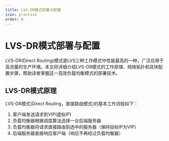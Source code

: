 ```yaml
---
title: LVS-DR模式部署与配置
icon: practice
order: 6
---
```


# LVS-DR模式部署与配置

LVS-DR(Direct Routing)模式是LVS三种工作模式中性能最高的一种，广泛应用于高流量的生产环境。本文将详细介绍LVS-DR模式的工作原理、网络拓扑和具体配置步骤，帮助读者掌握这一高效负载均衡模式的部署技术。

## LVS-DR模式原理

LVS-DR模式(Direct Routing，直接路由模式)的基本工作流程如下：

1. 客户端发送请求到VIP(虚拟IP)
2. 负载均衡器根据调度算法选择一台后端服务器
3. 负载均衡器将请求直接路由到选中的服务器（保持目标IP为VIP）
4. 后端服务器直接响应客户端（响应不再经过负载均衡器）
